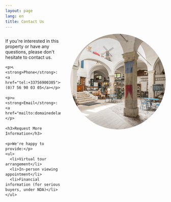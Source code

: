 ```yaml
---
layout: page
lang: en
title: Contact Us
---
```


<style>
.contact-container {
  overflow: hidden;
  margin-bottom: 30px;
}
.contact-image {
  width: 200px;
  height: 200px;
  border-radius: 50%;
  object-fit: cover;
  display: block;
  margin: 0 auto 20px;
}
.contact-content {
  text-align: left;
}
@media (min-width: 768px) {
  .contact-image {
    width: 300px;
    height: 300px;
    float: right;
    margin: 0 0 20px 30px;
  }
}
</style>

<div class="contact-container">
  <img src="assets/images/Daan-16.jpeg" alt="Contact Person" class="contact-image">
  
  <div class="contact-content">
    <p>If you're interested in this property or have any questions, please don't hesitate to contact us.</p>
    
    <p>📞 <strong>Phone</strong>: <a href="tel:+33756900305">+33 (0)7 56 90 03 05</a></p>
    
    <p>✉️ <strong>Email</strong>: <a href="mailto:domainedelamiral@icloud.com">domainedelamiral@icloud.com</a></p>
    
    <h3>Request More Information</h3>
    
    <p>We're happy to provide:</p>
    <ul>
      <li>Virtual tour arrangement</li>
      <li>In-person viewing appointment</li>
      <li>Financial information (for serious buyers, under NDA)</li>
    </ul>
  </div>
</div>

